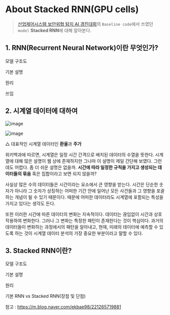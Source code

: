 # About Stacked RNN(GPU cells)

> [산업제어시스템 보안위협 탐지 AI 경진대회](https://dacon.io/competitions/official/235624/codeshare/1458?page=1&dtype=recent&ptype=pub)의 `Baseline code`에서 쓰였던 `model` **Stacked RNN**에 대해 알아본다. 



## 1. RNN(Recurrent Neural Network)이란 무엇인가?

모델 구조도

기본 설명

원리

쓰임 



## 2. 시계열 데이터에 대하여

![image](https://user-images.githubusercontent.com/58945760/91179349-5721ee80-e721-11ea-94ba-a91ef5cfcbe5.png)

![image](https://user-images.githubusercontent.com/58945760/91179321-50937700-e721-11ea-941b-d530c2653266.png)

△ 대표적인 시계열 데이터인 **환율**과 **주가**

 위키백과에 따르면, 시계열은 일정 시간 간격으로 배치된 데이터의 수열을 뜻한다. 시계열에 대해 많은 설명이 웹 상에 존재하지만 그나마 이 설명이 제일 간단해 보였다. 그런데도 어렵다.  좀 더 쉬운 설명은 없을까. **시간에 따라 일정한 규칙을 가지고 생성되는 데이터들의 묶음** 혹은 집합이라고 보면 되지 않을까? 

사실상 많은 수의 데이터들은 시간이라는 요소에서 큰 영향을 받는다. 시간은 단순한 숫자가 아니라 그 숫자가 상징하는 어떠한 기간 안에 일어난 모든 사건들과 그 영향을 포괄하는 개념이 될 수 있기 때문이다. 때문에 어떠한 데이터라도 시계열에 포함되는 특성을 가지고 있다는 생각도 든다. 

또한 이러한 시간에 따른 데이터의 변화는 지속적이다. 데이터는 끊임없이 시간과 상호작용하여 변화한다. 그러나 그 변화는 특정한 패턴이 존재한다는 것이 핵심이다. 과거의 데이터들이 변화하는 과정에서의 패턴을 알아내고,  현재, 미래의 데이터에 예측할 수 있도록 하는 것이 시계열 데이터 분석의 가장 중요한 부분이라고 말할 수 있다.



## 3. Stacked RNN이란?

모델 구조도

기본 설명

원리 

기본 RNN vs Stacked RNN(장점 및 단점)



참고 : https://m.blog.naver.com/ekbae98/221265719881